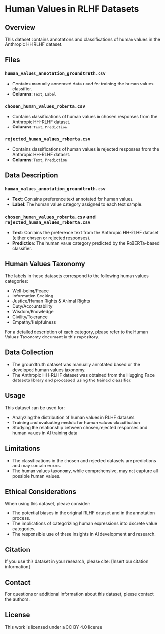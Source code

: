 # Human Values in RLHF Datasets

## Overview

This dataset contains annotations and classifications of human values in the Anthropic HH RLHF dataset.

## Files

### `human_values_annotation_groundtruth.csv`

- Contains manually annotated data used for training the human values classifier.
- **Columns**: `Text`, `Label`

### `chosen_human_values_roberta.csv`

- Contains classifications of human values in chosen responses from the Anthropic HH-RLHF dataset.
- **Columns**: `Text`, `Prediction`

### `rejected_human_values_roberta.csv`

- Contains classifications of human values in rejected responses from the Anthropic HH-RLHF dataset.
- **Columns**: `Text`, `Prediction`

## Data Description

### `human_values_annotation_groundtruth.csv`

- **Text**: Contains preference text annotated for human values.
- **Label**: The human value category assigned to each text sample.

### `chosen_human_values_roberta.csv` and `rejected_human_values_roberta.csv`

- **Text**: Contains the preference text from the Anthropic HH-RLHF dataset (either chosen or rejected responses).
- **Prediction**: The human value category predicted by the RoBERTa-based classifier.

## Human Values Taxonomy

The labels in these datasets correspond to the following human values categories:

- Well-being/Peace
- Information Seeking
- Justice/Human Rights & Animal Rights
- Duty/Accountability
- Wisdom/Knowledge
- Civility/Tolerance
- Empathy/Helpfulness

For a detailed description of each category, please refer to the Human Values Taxonomy document in this repository.

## Data Collection

- The groundtruth dataset was manually annotated based on the developed human values taxonomy.
- The Anthropic HH-RLHF dataset was obtained from the Hugging Face datasets library and processed using the trained classifier.

## Usage

This dataset can be used for:

- Analyzing the distribution of human values in RLHF datasets
- Training and evaluating models for human values classification
- Studying the relationship between chosen/rejected responses and human values in AI training data

## Limitations

- The classifications in the chosen and rejected datasets are predictions and may contain errors.
- The human values taxonomy, while comprehensive, may not capture all possible human values.

## Ethical Considerations

When using this dataset, please consider:

- The potential biases in the original RLHF dataset and in the annotation process.
- The implications of categorizing human expressions into discrete value categories.
- The responsible use of these insights in AI development and research.

## Citation

If you use this dataset in your research, please cite: [Insert our citation information]

## Contact

For questions or additional information about this dataset, please contact the authors.

## License

This work is licensed under a CC BY 4.0 license

